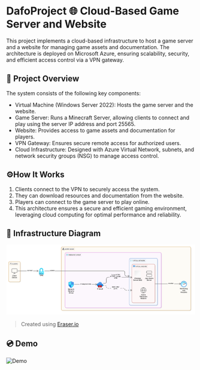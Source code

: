 
# DafoProject 🌐 Cloud-Based Game Server and Website
This project implements a cloud-based infrastructure to host a game server and a website for managing game assets and documentation. The architecture is deployed on Microsoft Azure, ensuring scalability, security, and efficient access control via a VPN gateway. 

## 📁 Project Overview
The system consists of the following key components:

- Virtual Machine (Windows Server 2022): Hosts the game server and the website.
- Game Server: Runs a Minecraft Server, allowing clients to connect and play using the server IP address and port 25565.
- Website: Provides access to game assets and documentation for players.
- VPN Gateway: Ensures secure remote access for authorized users.
- Cloud Infrastructure: Designed with Azure Virtual Network, subnets, and network security groups (NSG) to manage access control.

## ⚙️How It Works 
1. Clients connect to the VPN to securely access the system.
2. They can download resources and documentation from the website.
3. Players can connect to the game server to play online.
4. This architecture ensures a secure and efficient gaming environment, leveraging cloud computing for optimal performance and reliability.

## 🔷 Infrastructure Diagram
![Cloud Diagram](https://github.com/sortiz0640/Cloud-Projects/blob/main/DafoProject/resources/cloud-diagram.png)
> Created using [Eraser.io](https://www.eraser.io/diagramgpt)

## 💿 Demo
![Demo](https://github.com/sortiz0640/Cloud-Projects/blob/main/DafoProject/resources/demo/DafoProject.gif)

